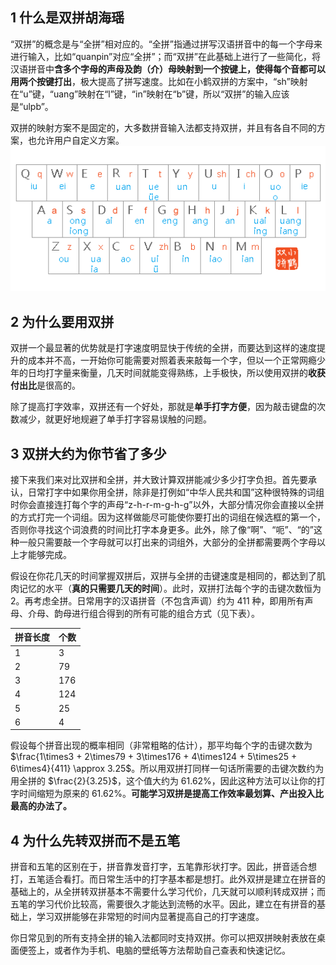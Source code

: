 ## 1 什么是双拼胡海瑶
“双拼”的概念是与“全拼”相对应的。“全拼”指通过拼写汉语拼音中的每一个字母来进行输入，比如“quanpin”对应“全拼”；而“双拼”在此基础上进行了一些简化，将汉语拼音中**含多个字母的声母及韵（介）母映射到一个按键上，使得每个音都可以用两个按键打出**，极大提高了拼写速度。比如在小鹤双拼的方案中，“sh”映射在“u”键，“uang”映射在“l”键，“in”映射在“b”键，所以“双拼”的输入应该是“ulpb”。

双拼的映射方案不是固定的，大多数拼音输入法都支持双拼，并且有各自不同的方案，也允许用户自定义方案。
![](./hejp.png)

## 2 为什么要用双拼
<!-- 讲双拼的优点，比如上手快，收获付出比高，提高工作效率，单手打字 -->
双拼一个最显著的优势就是打字速度明显快于传统的全拼，而要达到这样的速度提升的成本并不高，一开始你可能需要对照着表来敲每一个字，但以一个正常网瘾少年的日均打字量来衡量，几天时间就能变得熟练，上手极快，所以使用双拼的**收获付出比**是很高的。

除了提高打字效率，双拼还有一个好处，那就是**单手打字方便**，因为敲击键盘的次数减少，就更好地规避了单手打字容易误触的问题。

## 3 双拼大约为你节省了多少
接下来我们来对比双拼和全拼，并大致计算双拼能减少多少打字负担。首先要承认，日常打字中如果你用全拼，除非是打例如“中华人民共和国”这种很特殊的词组时你会直接连打每个字的声母“z-h-r-m-g-h-g”以外，大部分情况你会直接以全拼的方式打完一个词组。因为这样做能尽可能使你要打出的词组在候选框的第一个，否则你寻找这个词浪费的时间比打字本身更多。此外，除了像“啊”、“呃”、“的”这种一般只需要敲一个字母就可以打出来的词组外，大部分的全拼都需要两个字母以上才能够完成。

假设在你花几天的时间掌握双拼后，双拼与全拼的击键速度是相同的，都达到了肌肉记忆的水平（**真的只需要几天的时间**）。此时，双拼打法每个字的击键次数恒为 2。再考虑全拼。日常用字的汉语拼音（不包含声调）约为 411 种，即用所有声母、介母、韵母进行组合得到的所有可能的组合方式（见下表）。
<!-- | 拼音长度 | 1 | 2 | 3 | 4 | 5 | 6 |
| - | - | - | - | - | - | - |
| 个数 | 3 | 79 | 176 | 124 | 25 | 4 | -->

| 拼音长度 | 个数 |
| - | - |
| 1 | 3 |
| 2 | 79 |
| 3 | 176 |
| 4 | 124 |
| 5 | 25 |
| 6 | 4 |
假设每个拼音出现的概率相同（非常粗略的估计），那平均每个字的击键次数为 $\frac{1\times3 + 2\times79 + 3\times176 + 4\times124 + 5\times25 + 6\times4}{411} \approx 3.25$。所以用双拼打同样一句话所需要的击键次数约为用全拼的 $\frac{2}{3.25}$，这个值大约为 $61.62\%$，因此这种方法可以让你的打字时间缩短为原来的  $61.62\%$。**可能学习双拼是提高工作效率最划算、产出投入比最高的办法了。**

## 4 为什么先转双拼而不是五笔
拼音和五笔的区别在于，拼音靠发音打字，五笔靠形状打字。因此，拼音适合想打，五笔适合看打。而日常生活中的打字基本都是想打。此外双拼是建立在拼音的基础上的，从全拼转双拼基本不需要什么学习代价，几天就可以顺利转成双拼；而五笔的学习代价比较高，需要很久才能达到流畅的水平。因此，建立在有拼音的基础上，学习双拼能够在非常短的时间内显著提高自己的打字速度。

你日常见到的所有支持全拼的输入法都同时支持双拼。你可以把双拼映射表放在桌面便签上，或者作为手机、电脑的壁纸等方法帮助自己查表和快速记忆。